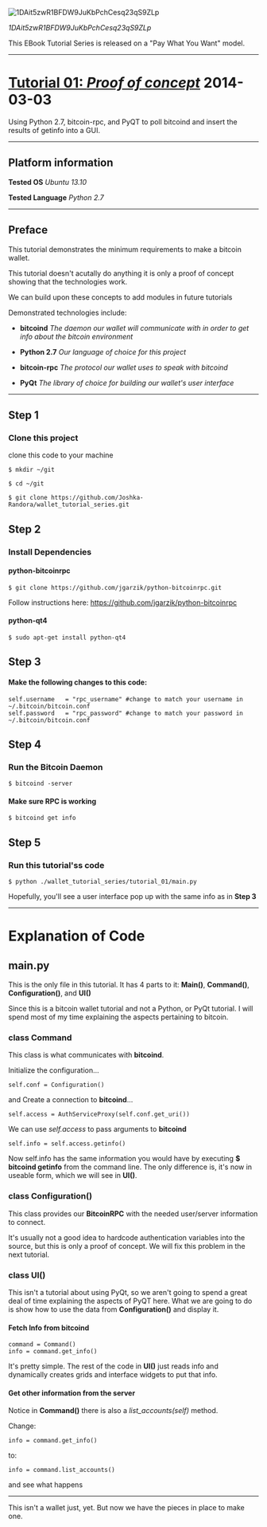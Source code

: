![1DAit5zwR1BFDW9JuKbPchCesq23qS9ZLp](https://raw.github.com/Joshka-Randora/wallet_tutorial_series/master/assets/images/1DAit5zwR1BFDW9JuKbPchCesq23qS9ZLp.png?raw=true)

*1DAit5zwR1BFDW9JuKbPchCesq23qS9ZLp*

This EBook Tutorial Series is released on a "Pay What You Want" model.

--------------------------------------------------------------------------------

# [Tutorial 01: *Proof of concept*](./tutorial_01/) 2014-03-03

Using Python 2.7, bitcoin-rpc, and PyQT to poll bitcoind and insert the results of getinfo into a GUI.

--------------------------------------------------------------------------------

## Platform information

**Tested OS** *Ubuntu 13.10*

**Tested Language** *Python 2.7*

--------------------------------------------------------------------------------

## Preface

This tutorial demonstrates the minimum requirements to make a bitcoin wallet.

This tutorial doesn't acutally do anything it is only a proof of concept showing that the technologies work.

We can build upon these concepts to add modules in future tutorials

Demonstrated technologies include:

* **bitcoind** *The daemon our wallet will communicate with in order to get info about the bitcoin environment*

* **Python 2.7** *Our language of choice for this project*

* **bitcoin-rpc** *The protocol our wallet uses to speak with bitcoind*

* **PyQt** *The library of choice for building our wallet's user interface*

--------------------------------------------------------------------------------

## Step 1

### Clone this project

clone this code to your machine

    $ mkdir ~/git

    $ cd ~/git

    $ git clone https://github.com/Joshka-Randora/wallet_tutorial_series.git

## Step 2

### Install Dependencies

#### python-bitcoinrpc

    $ git clone https://github.com/jgarzik/python-bitcoinrpc.git

Follow instructions here: https://github.com/jgarzik/python-bitcoinrpc 

#### python-qt4

    $ sudo apt-get install python-qt4

## Step 3

#### Make the following changes to this code:

    self.username	= "rpc_username" #change to match your username in ~/.bitcoin/bitcoin.conf
    self.password	= "rpc_password" #change to match your password in ~/.bitcoin/bitcoin.conf

## Step 4

### Run the Bitcoin Daemon

    $ bitcoind -server

#### Make sure RPC is working

    $ bitcoind get info

## Step 5

### Run this tutorial'ss code

    $ python ./wallet_tutorial_series/tutorial_01/main.py

Hopefully, you'll see a user interface pop up with the same info as in **Step 3**

--------------------------------------------------------------------------------

# Explanation of Code

## main.py

This is the only file in this tutorial. It has 4 parts to it: **Main()**, **Command()**, **Configuration()**, and **UI()**

Since this is a bitcoin wallet tutorial and not a Python, or PyQt tutorial.
I will spend most of my time explaining the aspects pertaining to bitcoin.

### class Command

This class is what communicates with **bitcoind**.

Initialize the configuration...

    self.conf = Configuration()

and Create a connection to **bitcoind**...

    self.access = AuthServiceProxy(self.conf.get_uri())

We can use *self.access* to pass arguments to **bitcoind**

    self.info = self.access.getinfo()

Now self.info has the same information you would have by executing **$ bitcoind getinfo** from the command line.
The only difference is, it's now in useable form, which we will see in **UI()**.

### class Configuration()

This class provides our **BitcoinRPC** with the needed user/server information to connect.

It's usually not a good idea to hardcode authentication variables into the source, but this is only a proof of concept.
We will fix this problem in the next tutorial.

### class UI()

This isn't a tutorial about using PyQt, so we aren't going to spend a great deal of time explaining the aspects of PyQT here.
What we are going to do is show how to use the data from **Configuration()** and display it.

#### Fetch Info from bitcoind

    command = Command()
    info = command.get_info()

It's pretty simple. The rest of the code in **UI()** just reads info and dynamically creates grids and interface widgets to put that info.

#### Get other information from the server

Notice in **Command()** there is also a *list_accounts(self)* method.

Change:

    info = command.get_info()

to:

    info = command.list_accounts()

and see what happens

--------------------------------------------------------------------------------

This isn't a wallet just, yet. But now we have the pieces in place to make one.

